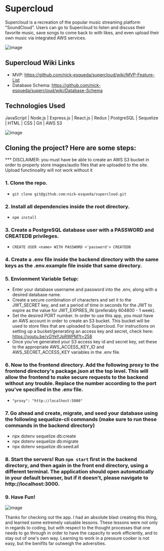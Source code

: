 # Supercloud

Supercloud is a recreation of the popular music streaming platform "SoundCloud". Users can go to Supercloud to listen and discuss their favorite music, save songs to come back to with likes, and even upload their own music via integrated AWS services.


![image](https://user-images.githubusercontent.com/93935486/158058934-829430a6-1c85-4c90-8e62-71b7b8bd5678.png)


## Supercloud Wiki Links
* MVP: https://github.com/nick-esqueda/supercloud/wiki/MVP-Feature-List
* Database Schema: https://github.com/nick-esqueda/supercloud/wiki/Database-Schema

## Technologies Used
JavaScript | Node.js | Express.js | React.js | Redux | PostgreSQL | Sequelize | HTML | CSS | Git | AWS S3

![image](https://user-images.githubusercontent.com/93935486/158058517-855f11ca-40d8-441d-a232-fc0307e168b6.png)

## Cloning the project? Here are some steps: 
*** DISCLAIMER: you must have be able to create an AWS S3 bucket in order to properly store images/audio files that are uploaded to the site. Upload functinoality will not work without it

### 1. Clone the repo.
* `git clone git@github.com:nick-esqueda/supercloud.git`
### 2. Install all dependencies inside the root directory.
* `npm install`
### 3. Create a PostgreSQL database user with a PASSWORD and CREATEDB privileges.
* `CREATE USER <name> WITH PASSWORD <'password'> CREATEDB`
### 4. Create a .env file inside the backend directory with the same keys as the .env.example file inside that same directory.
### 5. Envionment Variable Setup:
* Enter your database username and password into the .env, along with a desired database name. 
* Create a secure combination of characters and set it to the JWT_SECRET key, and set a period of time in seconds for the JWT to expire as the value for JWT_EXPIRES_IN (preferably 604800 - 1 week).
* Set the desired PORT number.
In order to use this app, you must have an AWS account in order to create an S3 bucket. This bucket will be used to store files that are uploaded to Supercloud. For instructions on setting up a bucket/generating an access key and secret, check here:
https://youtu.be/yGYeYJpRWPM?t=258
* Once you've generated your S3 access key id and secret key, set these to the appropriate AWS_ACCESS_KEY_ID and AWS_SECRET_ACCESS_KEY variables in the .env file.
### 6. Now to the frontend directory. Add the following proxy to the frontend directory's package.json at the top level. This will allow the frontend to make secure requests to the backend without any trouble. Replace the number according to the port you've specified in the .env file.
* `"proxy": "http://localhost:5000"`
### 7. Go ahead and create, migrate, and seed your database using the following sequelize-cli commands (make sure to run these commands in the backend directory)
* npx dotenv sequelize db:create
* npx dotenv sequelize db:migrate
* npx dotenv sequelize db:seed:all
### 8. Start the servers! Run `npm start` first in the backend directory, and then again in the front end directory, using a different terminal. The application should open automatically in your default browser, but if it doesn't, please navigate to http://localhost:3000.
### 9. Have Fun!

![image](https://user-images.githubusercontent.com/93935486/158058974-e28b5885-da97-44b9-b230-deb7069cd30b.png)


Thanks for checking out the app. I had an absolute blast creating this thing, and learned some extremely valuable lessons. These lessons were not only in regards to coding, but with respect to the thought processes that one needs to go through in order to have the capacity to work efficiently, and to stay out of one's own way. Learning to work in a pressure cooker is not easy, but the benifits far outweigh the adversities.
